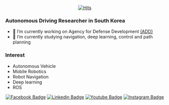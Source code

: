 <div align=center>
  
[![Hits](https://hits.seeyoufarm.com/api/count/incr/badge.svg?url=https%3A%2F%2Fgithub.com%2Fktk1501&count_bg=%2379C83D&title_bg=%23555555&icon=&icon_color=%23E7E7E7&title=hits&edge_flat=false)](https://hits.seeyoufarm.com) 

</div>

### Autonomous Driving Researcher in South Korea
- 🔭 I’m currently working on Agency for Defense Development [(ADD)](https://www.add.re.kr/eps)
- 🌱 I’m currently studying navigation, deep learning, control and path planning

### Interest
- Autonomous Vehicle
- Mobile Robotics
- Robot Navigation
- Deep learning
- ROS

<div align=center>

[![Facebook Badge](https://img.shields.io/badge/-Facebook-1877f2?style=flat-square&logo=facebook&logoColor=white&link=https://www.facebook.com/ktk1501)](https://www.facebook.com/ktk1501) 
[![Linkedin Badge](https://img.shields.io/badge/-LinkedIn-blue?style=flat-square&logo=Linkedin&logoColor=white&link=http://linkedin.com/in/taekyung-kim-5201a817a)](http://linkedin.com/in/taekyung-kim-5201a817a) 
[![Youtube Badge](https://img.shields.io/badge/Youtube-ff0000?style=flat-square&logo=youtube&link=https://www.youtube.com/ktk1501)](https://www.youtube.com/ktk1501) 
[![Instagram Badge](https://img.shields.io/badge/-Instagram-dd2a7b?style=flat-square&logo=instagram&logoColor=white&link=https://www.instagram.com/poom2dad2/)](https://www.instagram.com/poom2dad2/) 
